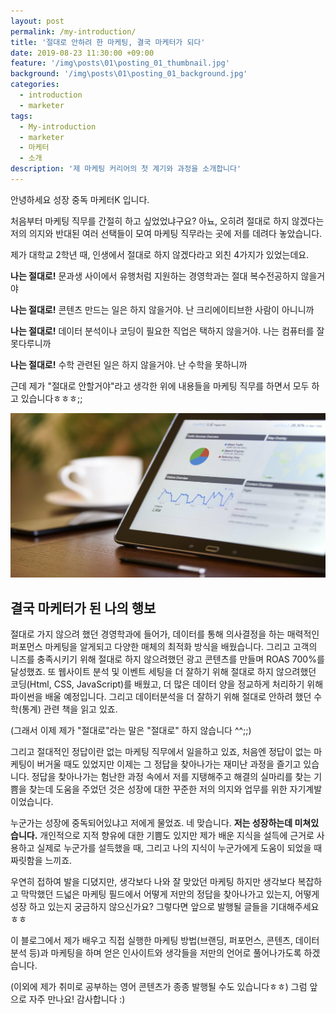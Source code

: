 ```yaml
---
layout: post
permalink: /my-introduction/
title: '절대로 안하려 한 마케팅, 결국 마케터가 되다'
date: 2019-08-23 11:30:00 +09:00
feature: '/img\posts\01\posting_01_thumbnail.jpg'
background: '/img\posts\01\posting_01_background.jpg'
categories:
  - introduction
  - marketer
tags:
  - My-introduction
  - marketer
  - 마케터
  - 소개
description: '제 마케팅 커리어의 첫 계기와 과정을 소개합니다'
---
```


안녕하세요
성장 중독 마케터K 입니다.

처음부터 마케팅 직무를 간절히 하고 싶었었냐구요?
아뇨, 오히려 절대로 하지 않겠다는 저의 의지와 반대된 여러 선택들이 모여 마케팅 직무라는 곳에 저를 데려다 놓았습니다.

제가 대학교 2학년 때, 인생에서 절대로 하지 않겠다라고 외친 4가지가 있었는데요.

**나는 절대로!**
문과생 사이에서 유행처럼 지원하는 경영학과는 절대 복수전공하지 않을거야

**나는 절대로!**
콘텐츠 만드는 일은 하지 않을거야. 난 크리에이티브한 사람이 아니니까

**나는 절대로!**
데이터 분석이나 코딩이 필요한 직업은 택하지 않을거야. 나는 컴퓨터를 잘 못다루니까

**나는 절대로!**
수학 관련된 일은 하지 않을거야. 난 수학을 못하니까


근데 제가 "절대로 안할거야"라고 생각한 위에 내용들을 마케팅 직무를 하면서 모두 하고 있습니다ㅎㅎㅎ;;

![analytics](/img\posts\01\01_content_insert.jpg)

## 결국 마케터가 된 나의 행보

절대로 가지 않으려 했던 경영학과에 들어가, 데이터를 통해 의사결정을 하는 매력적인 퍼포먼스 마케팅을 알게되고 다양한 매체의 최적화 방식을 배웠습니다. 그리고 고객의 니즈를 충족시키기 위해 절대로 하지 않으려했던 광고 콘텐츠를 만들며 ROAS 700%를 달성했죠. 또 웹사이트 분석 및 이벤트 세팅을 더 잘하기 위해 절대로 하지 않으려했던 코딩(Html, CSS, JavaScript)를 배웠고, 더 많은 데이터 양을 정교하게 처리하기 위해 파이썬을 배울 예정입니다. 그리고 데이터분석을 더 잘하기 위해 절대로 안하려 했던 수학(통계) 관련 책을 읽고 있죠.  

(그래서 이제 제가 "절대로"라는 말은 "절대로" 하지 않습니다 ^^;;)


그리고 절대적인 정답이란 없는 마케팅 직무에서 일을하고 있죠,
처음엔 정답이 없는 마케팅이 버거울 때도 있었지만 이제는 그 정답을 찾아나가는 재미난 과정을 즐기고 있습니다. 정답을 찾아나가는 험난한 과정 속에서 저를 지탱해주고 해결의 실마리를 찾는 기쁨을 찾는데 도움을 주었던 것은 성장에 대한 꾸준한 저의 의지와 업무를 위한 자기계발이었습니다.

누군가는 성장에 중독되어있냐고 저에게 물었죠. 네 맞습니다. **저는 성장하는데 미쳐있습니다.** 개인적으로 지적 향유에 대한 기쁨도 있지만 제가 배운 지식을 설득에 근거로 사용하고 실제로 누군가를 설득했을 때, 그리고 나의 지식이 누군가에게 도움이 되었을 때 짜릿함을 느끼죠.

우연히 접하여 발을 디뎠지만, 생각보다 나와 잘 맞았던 마케팅
하지만 생각보다 복잡하고 막막했던 드넓은 마케팅 필드에서 어떻게 저만의 정답을 찾아나가고 있는지, 어떻게 성장 하고 있는지 궁금하지 않으신가요?
그렇다면 앞으로 발행될 글들을 기대해주세요 ㅎㅎ

이 블로그에서 제가 배우고 직접 실행한 마케팅 방법(브랜딩, 퍼포먼스, 콘텐츠, 데이터 분석 등)과 마케팅을 하며 얻은 인사이트와 생각들을 저만의 언어로 풀어나가도록 하겠습니다.

(이외에 제가 취미로 공부하는 영어 콘텐츠가 종종 발행될 수도 있습니다ㅎㅎ)
그럼 앞으로 자주 만나요! 감사합니다 :)
